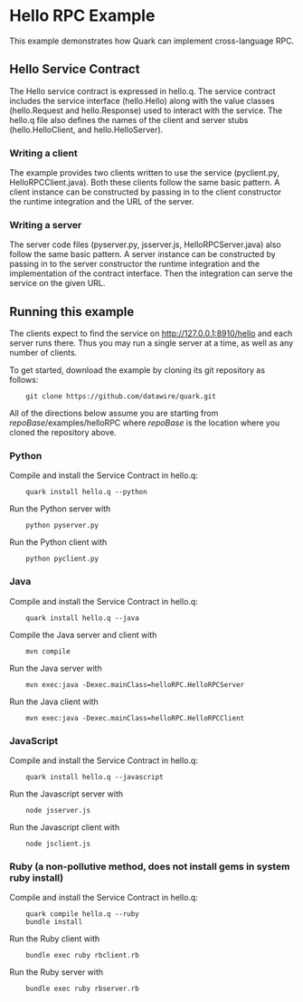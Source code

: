 # Hello RPC Example

This example demonstrates how Quark can implement cross-language RPC.

## Hello Service Contract

The Hello service contract is expressed in hello.q. The service
contract includes the service interface (hello.Hello) along with the
value classes (hello.Request and hello.Response) used to interact with
the service. The hello.q file also defines the names of the client and
server stubs (hello.HelloClient, and hello.HelloServer).

### Writing a client

The example provides two clients written to use the service
(pyclient.py, HelloRPCClient.java). Both these clients follow the same
basic pattern. A client instance can be constructed by passing in to
the client constructor the runtime integration and the URL of the
server.

### Writing a server

The server code files (pyserver.py, jsserver.js, HelloRPCServer.java)
also follow the same basic pattern. A server instance can be
constructed by passing in to the server constructor the runtime
integration and the implementation of the contract interface. Then the
integration can serve the service on the given URL.

## Running this example

The clients expect to find the service on http://127.0.0.1:8910/hello
and each server runs there. Thus you may run a single server at a
time, as well as any number of clients.

To get started, download the example by cloning its git repository as
follows:

        git clone https://github.com/datawire/quark.git

All of the directions below assume you are starting from
*repoBase*/examples/helloRPC where *repoBase* is the location where
you cloned the repository above.

### Python

Compile and install the Service Contract in hello.q:

        quark install hello.q --python

Run the Python server with

        python pyserver.py

Run the Python client with

        python pyclient.py

### Java

Compile and install the Service Contract in hello.q:

        quark install hello.q --java

Compile the Java server and client with 

        mvn compile

Run the Java server with

        mvn exec:java -Dexec.mainClass=helloRPC.HelloRPCServer

Run the Java client with

        mvn exec:java -Dexec.mainClass=helloRPC.HelloRPCClient

### JavaScript

Compile and install the Service Contract in hello.q:

        quark install hello.q --javascript

Run the Javascript server with

        node jsserver.js

Run the Javascript client with

        node jsclient.js

### Ruby (a non-pollutive method, does not install gems in system ruby install)

Compile and install the Service Contract in hello.q:

        quark compile hello.q --ruby
        bundle install

Run the Ruby client with

        bundle exec ruby rbclient.rb

Run the Ruby server with

        bundle exec ruby rbserver.rb
